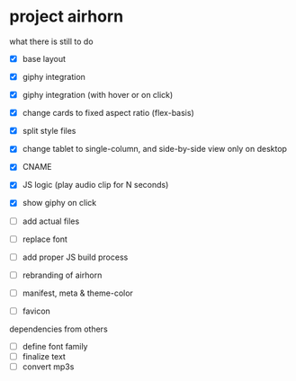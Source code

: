 # project airhorn

what there is still to do

- [x] base layout
- [x] giphy integration
- [x] giphy integration (with hover or on click)
- [x] change cards to fixed aspect ratio (flex-basis)
- [x] split style files
- [x] change tablet to single-column, and side-by-side view only on desktop
- [x] CNAME
- [x] JS logic (play audio clip for N seconds)
- [x] show giphy on click
- [ ] add actual files
- [ ] replace font
- [ ] add proper JS build process
- [ ] rebranding of airhorn
- [ ] manifest, meta & theme-color
- [ ] favicon


dependencies from others

- [ ] define font family
- [ ] finalize text
- [ ] convert mp3s